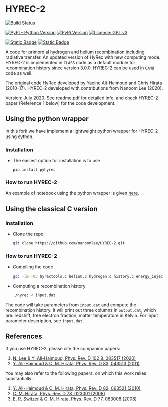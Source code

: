 # HYREC-2

[![Build Status](https://github.com/gaetanfacchinetti/HYREC-2/actions/workflows/python-package.yml/badge.svg?branch=master)](https://github.com/gaetanfacchinetti/HYREC-2/actions/workflows/python-package.yml?query=branch%3Amaster)

[![PyPI - Python Version](https://img.shields.io/pypi/pyversions/pyhyrec)](https://pypi.org/project/pyhyrec/)
[![PyPi Version](https://img.shields.io/pypi/v/pyhyrec.svg)](https://pypi.python.org/pypi/pyhyrec/)
[![License: GPL v3](https://img.shields.io/badge/license-GPLv3-green.svg)](https://www.gnu.org/licenses/gpl-3.0)

[![Static Badge](https://img.shields.io/badge/physics-cosmology-darkblue)](https://en.wikipedia.org/wiki/Cosmology)
[![Static Badge](https://img.shields.io/badge/physics-recombination-yellow)](https://en.wikipedia.org/wiki/Recombination_(cosmology))



A code for primordial hydrogen and helium recombination including radiative transfer. An updated version of HyRec with new computing mode.
HYREC-2 is implemented in `CLASS` code as a default module for recombination history since version 3.0.0.
HYREC-2 can be used in `CAMB` code as well.

The original code HyRec developed by Yacine Ali-Haimoud and Chris Hirata (2010-17).
HYREC-2 developed with contributions from Nanoom Lee (2020).

Version: July 2020.
See readme.pdf for detailed info, and check HYREC-2 paper (Reference 1 below) for the code development.

## Using the python wrapper

In this fork we have implement a lightweight python wrapper for HYREC-2 using cython.

### Installation

* The easiest option for installation is to use
  ```
  pip install pyhyrec
  ```

### How to run HYREC-2

An example of notebook using the python wrapper is given [here](https://github.com/gaetanfacchinetti/HYREC-2/blob/master/example.ipynb).




## Using the classical C version

### Installation

* Clone the repo
   ```sh
   git clone https://github.com/nanoomlee/HYREC-2.git
   ```
### How to run HYREC-2

* Compiling the code
  ```sh
  gcc -lm -O3 hyrectools.c helium.c hydrogen.c history.c energy_injection.c hyrec.c -o hyrec
  ```
* Computing a recombination history
  ```sh
  ./hyrec < input.dat
  ```
The code will take parameters from `input.dat` and compute the recombination history. It will print out three columns in `output.dat`, which are: redshift, free electron fraction, matter temperature in Kelvin. For input parameter description, see `input.dat`.

## References

If you use HYREC-2, please cite the companion papers:

1. [N. Lee & Y. Ali-Haimoud, Phys. Rev. D 102 8, 083517 (2020)](https://journals.aps.org/prd/pdf/10.1103/PhysRevD.102.083517)
2. [Y. Ali-Haimoud & C. M. Hirata, Phys. Rev. D 83, 043513 (2011)](https://journals.aps.org/prd/pdf/10.1103/PhysRevD.83.043513)

You may also refer to the following papers, on which this work relies substantially:

1. [Y. Ali-Haimoud & C. M. Hirata, Phys. Rev. D 82, 063521 (2010)](https://journals.aps.org/prd/pdf/10.1103/PhysRevD.82.063521)
2. [C. M. Hirata, Phys. Rev. D 78, 023001 (2008)](https://journals.aps.org/prd/pdf/10.1103/PhysRevD.78.023001)
3. [E. R. Switzer & C. M. Hirata, Phys. Rev. D 77, 083008 (2008)](https://journals.aps.org/prd/pdf/10.1103/PhysRevD.77.083008)

